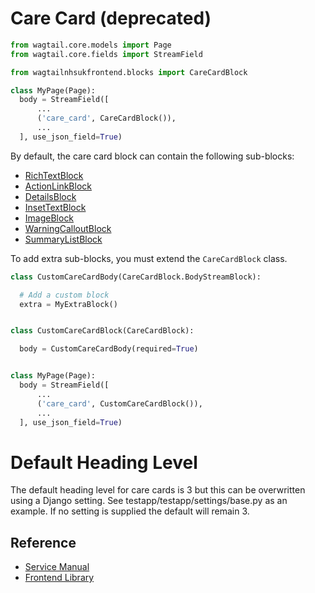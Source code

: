 # Care Card (deprecated)

```py
from wagtail.core.models import Page
from wagtail.core.fields import StreamField

from wagtailnhsukfrontend.blocks import CareCardBlock

class MyPage(Page):
  body = StreamField([
      ...
      ('care_card', CareCardBlock()),
      ...
  ], use_json_field=True)
```

By default, the care card block can contain the following sub-blocks:

* [RichTextBlock](https://docs.wagtail.io/en/v2.7/topics/streamfield.html#richtextblock)
* [ActionLinkBlock](./action_link.md)
* [DetailsBlock](./details.md)
* [InsetTextBlock](./inset_text.md)
* [ImageBlock](./image.md)
* [WarningCalloutBlock](./warning_callout.md)
* [SummaryListBlock](./summary_list.md)

To add extra sub-blocks, you must extend the `CareCardBlock` class.
```py
class CustomCareCardBody(CareCardBlock.BodyStreamBlock):

  # Add a custom block
  extra = MyExtraBlock()


class CustomCareCardBlock(CareCardBlock):

  body = CustomCareCardBody(required=True)


class MyPage(Page):
  body = StreamField([
      ...
      ('care_card', CustomCareCardBlock()),
      ...
  ], use_json_field=True)
```

# Default Heading Level

The default heading level for care cards is 3 but this can be overwritten using a Django setting.
See testapp/testapp/settings/base.py as an example.
If no setting is supplied the default will remain 3.

## Reference

* [Service Manual](https://service-manual.nhs.uk/design-system/patterns/help-users-decide-when-and-where-to-get-care)
* [Frontend Library](https://github.com/nhsuk/nhsuk-frontend/tree/master/packages/components/card)
